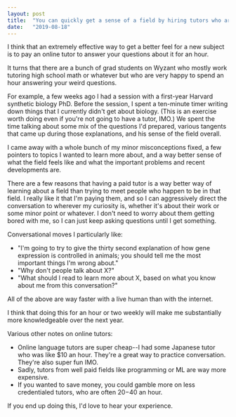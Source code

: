 ```yaml
---
layout: post
title:  "You can quickly get a sense of a field by hiring tutors who are experts in it"
date:   "2019-08-18"
---
```


I think that an extremely effective way to get a better feel for a new subject is to pay an online tutor to answer your questions about it for an hour.

It turns that there are a bunch of grad students on Wyzant who mostly work tutoring high school math or whatever but who are very happy to spend an hour answering your weird questions.

For example, a few weeks ago I had a session with a first-year Harvard synthetic biology PhD. Before the session, I spent a ten-minute timer writing down things that I currently didn't get about biology. (This is an exercise worth doing even if you're not going to have a tutor, IMO.) We spent the time talking about some mix of the questions I'd prepared, various tangents that came up during those explanations, and his sense of the field overall.

I came away with a whole bunch of my minor misconceptions fixed, a few pointers to topics I wanted to learn more about, and a way better sense of what the field feels like and what the important problems and recent developments are.

There are a few reasons that having a paid tutor is a way better way of learning about a field than trying to meet people who happen to be in that field. I really like it that I'm paying them, and so I can aggressively direct the conversation to wherever my curiosity is, whether it's about their work or some minor point or whatever. I don't need to worry about them getting bored with me, so I can just keep asking questions until I get something.

Conversational moves I particularly like:

- "I'm going to try to give the thirty second explanation of how gene expression is controlled in animals; you should tell me the most important things I'm wrong about."
- "Why don't people talk about X?"
- "What should I read to learn more about X, based on what you know about me from this conversation?"

All of the above are way faster with a live human than with the internet.

I think that doing this for an hour or two weekly will make me substantially more knowledgeable over the next year.

Various other notes on online tutors:

- Online language tutors are super cheap--I had some Japanese tutor who was like $10 an hour. They're a great way to practice conversation. They're also super fun IMO.
- Sadly, tutors from well paid fields like programming or ML are way more expensive.
- If you wanted to save money, you could gamble more on less credentialed tutors, who are often $20-$40 an hour.

If you end up doing this, I'd love to hear your experience.
